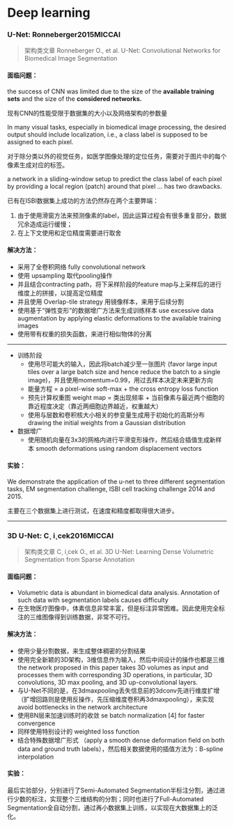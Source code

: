 # Deep learning

### U-Net: Ronneberger2015MICCAI

>  架构类文章
>  Ronneberger O., et al. U-Net: Convolutional Networks for Biomedical Image Segmentation

#### 面临问题：

the success of CNN was limited due to the size of the **available training sets** and the size of the **considered networks.**

现有CNN的性能受限于数据集的大小以及网络架构的参数量

In many visual tasks, especially in biomedical image processing, the desired output should include localization, i.e., a class label is supposed to be assigned to each pixel.

对于除分类以外的视觉任务，如医学图像处理的定位任务，需要对于图片中的每个像素生成对应的标签。

a network in a sliding-window setup to predict the class label of each pixel by providing a local region (patch) around that pixel ... has two drawbacks.

已有在ISBI数据集上成功的方法仍然存在两个主要弊端：

1. 由于使用滑窗方法来预测像素的label，因此运算过程会有很多重复部分，数据冗余造成运行缓慢；
2. 在上下文使用和定位精度需要进行取舍

#### 解决方法：

- 采用了全卷积网络 fully convolutional network
- 使用 upsampling 取代pooling操作
- 并且结合contracting path，将下采样阶段的feature map与上采样后的进行维度上的拼接，以提高定位精度
- 并且使用 Overlap-tile strategy 用镜像样本，来用于后续分割
- 使用基于“弹性变形”的数据增广方法来生成训练样本 use excessive data augmentation by applying elastic deformations to the available training images
- 使用带有权重的损失函数，来进行相似物体的分离

---

- 训练阶段
  - 使用尽可能大的输入，因此将batch减少至一张图片 (favor large input tiles over a large batch size and hence reduce the batch to a single image)，并且使用momentum=0.99，用过去样本决定未来更新方向
  - 能量方程 = a pixel-wise soft-max + the cross entropy loss function
  - 预先计算权重图 weight map = 类出现频率 + 当前像素与最近两个细胞的靠近程度决定（靠近两细胞边界越近，权重越大）
  - 使用与层数和卷积核大小相关的参变量生成用于初始化的高斯分布 drawing the initial weights from a Gaussian distribution 
- 数据增广
  - 使用随机向量在3x3的网格内进行平滑变形操作，然后结合插值生成新样本 smooth deformations using random displacement vectors

#### 实验：

We demonstrate the application of the u-net to three different segmentation tasks, EM segmentation challenge, ISBI cell tracking challenge 2014 and 2015.

主要在三个数据集上进行测试，在速度和精度都取得很大进步。

---

### 3D U-Net: C¸ i¸cek2016MICCAI

> 架构类文章
> C¸ i¸cek O., et al. 3D U-Net: Learning Dense Volumetric Segmentation from Sparse Annotation

#### 面临问题：

- Volumetric data is abundant in biomedical data analysis. Annotation of such data with segmentation labels causes difficulty
- 在生物医疗图像中，体素信息非常丰富，但是标注异常困难。因此使用完全标注的三维图像得到训练数据，非常不可行。

#### 解决方法：

- 使用少量分割数据，来生成整体稠密的分割结果
- 使用完全新颖的3D架构，3维信息作为输入，然后中间设计的操作也都是三维 the network proposed in this paper takes 3D volumes as input and processes them with corresponding 3D operations, in particular, 3D convolutions, 3D max pooling, and 3D up-convolutional layers.
- 与U-Net不同的是，在3dmaxpooling丢失信息前的3dconv先进行维度扩增（扩增回路则是使用反操作，先压缩维度卷积再3dmaxpooling），来实现avoid bottlenecks in the network architecture 
- 使用BN层来加速训练时的收敛 se batch normalization [4] for faster convergence
- 同样使用特别设计的 weighted loss function 
- 结合特殊数据增广形式 （apply a smooth dense deformation field on both data and ground truth labels），然后相关数据使用的插值方法为：B-spline interpolation

#### 实验：

最后实验部分，分别进行了Semi-Automated Segmentation半标注分割，通过进行少数的标注，实现整个三维结构的分割；同时也进行了Full-Automated Segmentation全自动分割，通过再小数据集上训练，以实现在大数据集上的泛化。